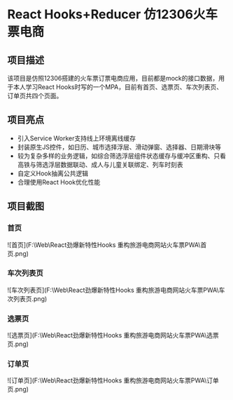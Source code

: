 # React Hooks+Reducer 仿12306火车票电商
## 项目描述
该项目是仿照12306搭建的火车票订票电商应用，目前都是mock的接口数据，用于本人学习React Hooks时写的一个MPA，目前有首页、选票页、车次列表页、订单页共四个页面。

## 项目亮点
- 引入Service Worker支持线上环境离线缓存
- 封装原生JS控件，如日历、城市选择浮层、滑动弹窗、选择器、日期滑块等
- 较为复杂多样的业务逻辑，如综合筛选浮层组件状态缓存与缓冲区重构、只看高铁与筛选浮层数据联动、成人与儿童关联绑定、列车时刻表
- 自定义Hook抽离公共逻辑
- 合理使用React Hook优化性能

## 项目截图

### 首页

![首页](F:\Web\React劲爆新特性Hooks 重构旅游电商网站火车票PWA\首页.png)



### 车次列表页

![车次列表页](F:\Web\React劲爆新特性Hooks 重构旅游电商网站火车票PWA\车次列表页.png)

### 选票页

![选票页](F:\Web\React劲爆新特性Hooks 重构旅游电商网站火车票PWA\选票页.png)



### 订单页

![订单页](F:\Web\React劲爆新特性Hooks 重构旅游电商网站火车票PWA\订单页.png)

